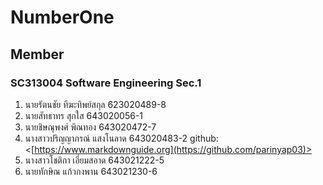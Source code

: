 # NumberOne

## Member

### SC313004 Software Engineering Sec.1

1. นายรัตนชัย ทีฆะทิพย์สกุล 623020489-8 
2. นายสัทธาทร สุกใส 643020056-1	
3. นายชิษณุพงศ์ พิณทอง 643020472-7	
4. นางสาวปริญญาภรณ์ แสงโนลาด  643020483-2	github: <[https://www.markdownguide.org](https://github.com/parinyap03)>
5. นางสาวโชติกา เอี่ยมสอาด 643021222-5	
6. นายทักษิณ แก้วกงพาน 643021230-6	

